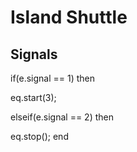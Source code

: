 # Island Shuttle


## Signals 



if(e.signal == 1) then 


 

eq.start(3); 


 
elseif(e.signal == 2) then 


 

eq.stop();
  end